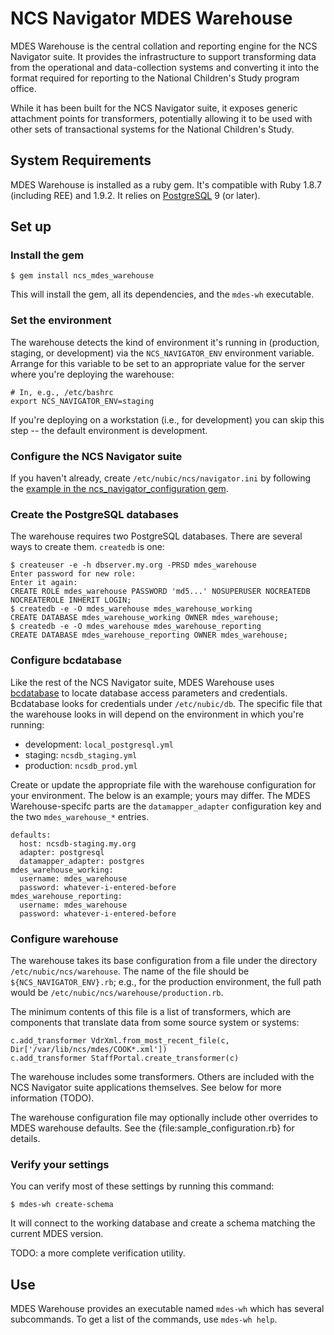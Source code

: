 # NCS Navigator MDES Warehouse

MDES Warehouse is the central collation and reporting engine for the
NCS Navigator suite. It provides the infrastructure to support
transforming data from the operational and data-collection systems and
converting it into the format required for reporting to the National
Children's Study program office.

While it has been built for the NCS Navigator suite, it exposes
generic attachment points for transformers, potentially allowing it to
be used with other sets of transactional systems for the National
Children's Study.

## System Requirements

MDES Warehouse is installed as a ruby gem. It's compatible with Ruby
1.8.7 (including REE) and 1.9.2.  It relies on [PostgreSQL][pgsql] 9
(or later).

[pgsql]: http://www.postgresql.org/

## Set up

### Install the gem

    $ gem install ncs_mdes_warehouse

This will install the gem, all its dependencies, and the `mdes-wh`
executable.

### Set the environment

The warehouse detects the kind of environment it's running in
(production, staging, or development) via the `NCS_NAVIGATOR_ENV`
environment variable. Arrange for this variable to be set to an
appropriate value for the server where you're deploying the warehouse:

    # In, e.g., /etc/bashrc
    export NCS_NAVIGATOR_ENV=staging

If you're deploying on a workstation (i.e., for development) you can
skip this step -- the default environment is development.

### Configure the NCS Navigator suite

If you haven't already, create `/etc/nubic/ncs/navigator.ini` by
following the [example in the ncs_navigator_configuration
gem][confex].

[confex]: http://rubydoc.info/gems/ncs_navigator_configuration/file/sample_configuration.ini

### Create the PostgreSQL databases

The warehouse requires two PostgreSQL databases.  There are several
ways to create them. `createdb` is one:

    $ createuser -e -h dbserver.my.org -PRSD mdes_warehouse
    Enter password for new role:
    Enter it again:
    CREATE ROLE mdes_warehouse PASSWORD 'md5...' NOSUPERUSER NOCREATEDB NOCREATEROLE INHERIT LOGIN;
    $ createdb -e -O mdes_warehouse mdes_warehouse_working
    CREATE DATABASE mdes_warehouse_working OWNER mdes_warehouse;
    $ createdb -e -O mdes_warehouse mdes_warehouse_reporting
    CREATE DATABASE mdes_warehouse_reporting OWNER mdes_warehouse;

### Configure bcdatabase

Like the rest of the NCS Navigator suite, MDES Warehouse uses
[bcdatabase][] to locate database access parameters and
credentials. Bcdatabase looks for credentials under
`/etc/nubic/db`. The specific file that the warehouse looks in will
depend on the environment in which you're running:

  * development: `local_postgresql.yml`
  * staging: `ncsdb_staging.yml`
  * production: `ncsdb_prod.yml`

Create or update the appropriate file with the warehouse configuration
for your environment. The below is an example; yours may differ. The
MDES Warehouse-specifc parts are the `datamapper_adapter`
configuration key and the two `mdes_warehouse_*` entries.

    defaults:
      host: ncsdb-staging.my.org
      adapter: postgresql
      datamapper_adapter: postgres
    mdes_warehouse_working:
      username: mdes_warehouse
      password: whatever-i-entered-before
    mdes_warehouse_reporting:
      username: mdes_warehouse
      password: whatever-i-entered-before

[bcdatabase]: http://rubydoc.info/gems/bcdatabase/frames

### Configure warehouse

The warehouse takes its base configuration from a file under the
directory `/etc/nubic/ncs/warehouse`. The name of the file should be
`${NCS_NAVIGATOR_ENV}.rb`; e.g., for the production environment, the
full path would be `/etc/nubic/ncs/warehouse/production.rb`.

The minimum contents of this file is a list of transformers, which are
components that translate data from some source system or systems:

    c.add_transformer VdrXml.from_most_recent_file(c, Dir['/var/lib/ncs/mdes/COOK*.xml'])
    c.add_transformer StaffPortal.create_transformer(c)

The warehouse includes some transformers. Others are included with the
NCS Navigator suite applications themselves. See below for more
information (TODO).

The warehouse configuration file may optionally include other
overrides to MDES warehouse defaults. See the
{file:sample_configuration.rb} for details.

### Verify your settings

You can verify most of these settings by running this command:

    $ mdes-wh create-schema

It will connect to the working database and create a schema matching
the current MDES version.

TODO: a more complete verification utility.

## Use

MDES Warehouse provides an executable named `mdes-wh` which has
several subcommands. To get a list of the commands, use `mdes-wh
help`.
